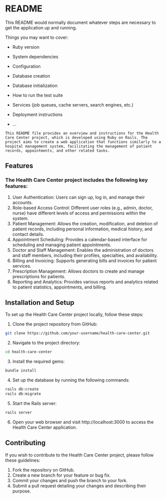# README

This README would normally document whatever steps are necessary to get the
application up and running.

Things you may want to cover:

* Ruby version

* System dependencies

* Configuration

* Database creation

* Database initialization

* How to run the test suite

* Services (job queues, cache servers, search engines, etc.)

* Deployment instructions

* ...

```
This README file provides an overview and instructions for the Health Care Center project, which is developed using Ruby on Rails. The project aims to create a web application that functions similarly to a hospital management system, facilitating the management of patient records, appointments, and other related tasks.
```
## Features
### The Health Care Center project includes the following key features:

1. User Authentication: Users can sign up, log in, and manage their accounts.
2. Role-based Access Control: Different user roles (e.g., admin, doctor, nurse) have different levels of access and permissions within the system.
3. Patient Management: Allows the creation, modification, and deletion of patient records, including personal information, medical history, and contact details.
4. Appointment Scheduling: Provides a calendar-based interface for scheduling and managing patient appointments.
5. Doctor and Staff Management: Enables the administration of doctors and staff members, including their profiles, specialties, and availability.
6. Billing and Invoicing: Supports generating bills and invoices for patient services.
7. Prescription Management: Allows doctors to create and manage prescriptions for patients.
8. Reporting and Analytics: Provides various reports and analytics related to patient statistics, appointments, and billing.

## Installation and Setup
To set up the Health Care Center project locally, follow these steps:

1. Clone the project repository from GitHub:
```bash
git clone https://github.com/your-username/health-care-center.git
```
2. Navigate to the project directory:
```bash
cd health-care-center
```
3. Install the required gems:
```bash
bundle install
```
4. Set up the database by running the following commands:
```bash
rails db:create
rails db:migrate
```
5. Start the Rails server:
```bash
rails server
```
6. Open your web browser and visit http://localhost:3000 to access the Health Care Center application.

## Contributing

If you wish to contribute to the Health Care Center project, please follow these guidelines:

1. Fork the repository on GitHub.
2. Create a new branch for your feature or bug fix.
3. Commit your changes and push the branch to your fork.
4. Submit a pull request detailing your changes and describing their purpose.











